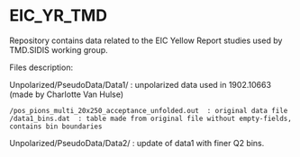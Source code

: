 # EIC_YR_TMD

Repository contains data related to the EIC Yellow Report studies used by TMD.SIDIS working group.

Files description:

Unpolarized/PseudoData/Data1/   : unpolarized data used in 1902.10663 (made by Charlotte Van Hulse)

	/pos_pions_multi_20x250_acceptance_unfolded.out  : original data file	 
	/data1_bins.dat  : table made from original file without empty-fields, contains bin boundaries
	
Unpolarized/PseudoData/Data2/   : update of data1 with finer Q2 bins.
